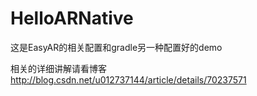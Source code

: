 # HelloARNative
这是EasyAR的相关配置和gradle另一种配置好的demo

相关的详细讲解请看博客
http://blog.csdn.net/u012737144/article/details/70237571
